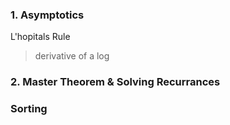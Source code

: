 
### 1. Asymptotics
L'hopitals Rule
> derivative of a log


### 2. Master Theorem & Solving Recurrances

### Sorting

